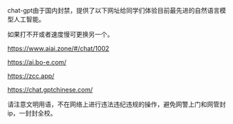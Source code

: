 chat-gpt由于国内封禁，提供了以下网址给同学们体验目前最先进的自然语言模型人工智能。

如果打不开或者速度慢可更换另一个。

https://www.aiai.zone/#/chat/1002

https://ai.bo-e.com/

https://zcc.app/

https://chat.gptchinese.com/


请注意文明用语，不在网络上进行违法违纪违规的操作，避免网警上门和网管封ip，一封封全校。
